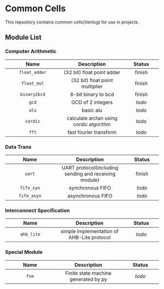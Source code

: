 <style>
table th:first-of-type {
    width: 8cm;
}
table th:nth-of-type(2) {
    width: 10cm;
}
table th:nth-of-type(3) {
    width: 5cm;
}
</style>

# Common Cells

This repository contains common cells(Verilog) for use in projects.

## Module List

### Computer Arithmetic

| Name | Description | Status |
| :-: | :-: | :-: |
| `float_adder` | (32 bit) float point adder | finish |
| `float_mul` | (32 bit) float point multiplier | finish |
| `binary2bcd` | 8-bit binary to bcd | finish |
| `gcd` | GCD of 2 integers | *todo* |
| `alu` | basic alu | *todo* |
| `cordic` | calculate arctan using cordic algorithm | *todo* |
| `fft` | fast fourier transform | *todo* |


### Data Trans

| Name | Description | Status |
| :-: | :-: | :-: |
| `uart` | UART protocol(including sending and receiving module) | finish |
| `fifo_syn` | synchronous FIFO | *todo* |
| `fifo_asyn` | asynchronous FIFO | *todo* |

### Interconnect Specification

| Name | Description | Status |
| :-: | :-: | :-: |
| `ahb_lite` | simple implementation of AHB-Lite protocol | *todo* |

### Special Module

| Name | Description | Status |
| :-: | :-: | :-: |
| `fsm` | Finite state machine generated by py | *todo* |